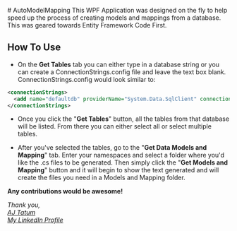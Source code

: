 ﻿﻿# AutoModelMapping
This WPF Application was designed on the fly to help speed up the process of creating models and mappings from a database. This was geared towards Entity Framework Code First.

## How To Use
* On the **Get Tables** tab you can either type in a database string or you can create a ConnectionStrings.config file and leave the text box blank. ConnectionStrings.config would look similar to:

```xml
<connectionStrings>
  <add name="defaultdb" providerName="System.Data.SqlClient" connectionString="YourConnectionStringHere"/>
</connectionStrings>
```

* Once you click the "**Get Tables**" button, all the tables from that database will be listed. From there you can either select all or select multiple tables.

* After you've selected the tables, go to the "**Get Data Models and Mapping**" tab. Enter your namespaces and select a folder where you'd like the .cs files to be generated. Then simply click the "**Get Models and Mapping**" button and it will begin to show the text generated and will create the files you need in a Models and Mapping folder.

**Any contributions would be awesome!**

_Thank you,  
[AJ Tatum](https://ajtatum.com)  
[My LinkedIn Profile](https://www.linkedin.com/in/ajtatum/)_